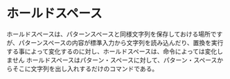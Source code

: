 ホールドスペース
========
ホールドスペースは、パターンスペースと同様文字列を保存しておける場所ですが、パターンスペースの内容が標準入力から文字列を読み込んだり、置換を実行する事によって変化するのに対し、ホールドスペースは、命令によっては変化しません
ホールドスペースはパターン・スペースに対して、パターン・スペースからそこに文字列を出し入れするだけのコマンドである。

